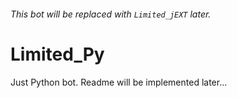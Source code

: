 ###### This bot will be replaced with `Limited_jEXT` later.
# Limited_Py


Just Python bot. Readme will be implemented later...
